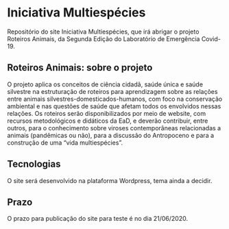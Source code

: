 # Iniciativa Multiespécies

Repositório do site Iniciativa Multiespécies, que irá abrigar o projeto Roteiros Animais, da Segunda Edição do Laboratório de Emergência Covid-19.

## Roteiros Animais: sobre o projeto

O projeto aplica os conceitos de ciência cidadã, saúde única e saúde silvestre na estruturação de roteiros para aprendizagem sobre as relações entre animais silvestres-domesticados-humanos, com foco na conservação ambiental e nas questões de saúde que afetam todos os envolvidos nessas relações. Os roteiros serão disponibilizados por meio de website, com recursos metodológicos e didáticos da EaD, e deverão contribuir, entre outros, para o conhecimento sobre viroses contemporâneas relacionadas a animais (pandêmicas ou não), para a discussão do Antropoceno e para a construção de uma “vida multiespécies”.

## Tecnologias

O site será desenvolvido na plataforma Wordpress, tema ainda a decidir.

## Prazo

O prazo para publicação do site para teste é no dia 21/06/2020.



